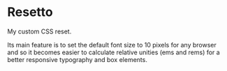 # Resetto

My custom CSS reset.

Its main feature is to set the default font size to 10 pixels for any browser and so it becomes easier to calculate relative unities (ems and rems) for a better responsive typography and box elements.
